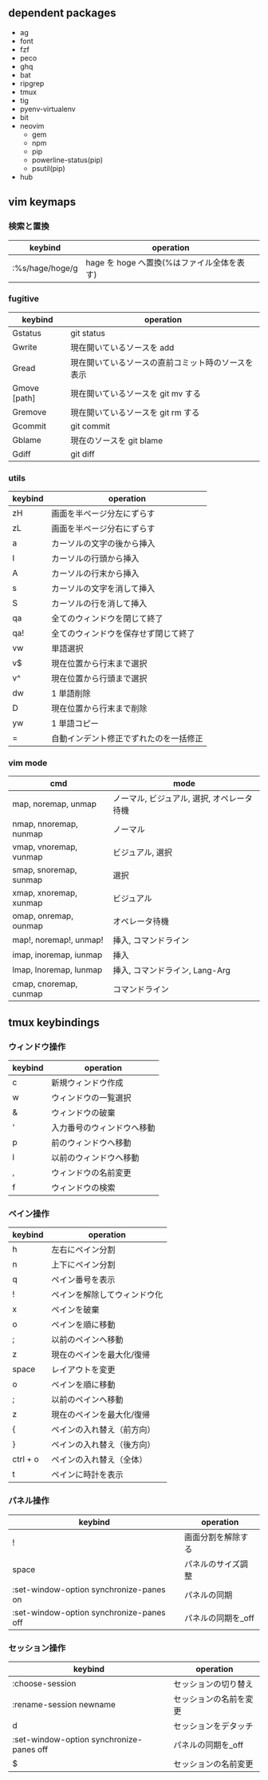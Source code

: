 ## dependent packages

- ag
- font
- fzf
- peco
- ghq
- bat
- ripgrep
- tmux
- tig
- pyenv-virtualenv
- bit
- neovim
  - gem
  - npm
  - pip
  - powerline-status(pip)
  - psutil(pip)
- hub

## vim keymaps

### 検索と置換

| keybind         | operation                                  |
| --------------- | ------------------------------------------ |
| :%s/hage/hoge/g | hage を hoge へ置換(%はファイル全体を表す) |

### fugitive

| keybind      | operation                                          |
| ------------ | -------------------------------------------------- |
| Gstatus      | git status                                         |
| Gwrite       | 現在開いているソースを add                         |
| Gread        | 現在開いているソースの直前コミット時のソースを表示 |
| Gmove [path] | 現在開いているソースを git mv する                 |
| Gremove      | 現在開いているソースを git rm する                 |
| Gcommit      | git commit                                         |
| Gblame       | 現在のソースを git blame                           |
| Gdiff        | git diff                                           |

### utils

| keybind | operation                              |
| ------- | -------------------------------------- |
| zH      | 画面を半ページ分左にずらす             |
| zL      | 画面を半ページ分右にずらす             |
| a       | カーソルの文字の後から挿入             |
| I       | カーソルの行頭から挿入                 |
| A       | カーソルの行末から挿入                 |
| s       | カーソルの文字を消して挿入             |
| S       | カーソルの行を消して挿入               |
| qa      | 全てのウィンドウを閉じて終了           |
| qa!     | 全てのウィンドウを保存せず閉じて終了   |
| vw      | 単語選択                               |
| v\$     | 現在位置から行末まで選択               |
| v^      | 現在位置から行頭まで選択               |
| dw      | 1 単語削除                             |
| D       | 現在位置から行末まで削除               |
| yw      | 1 単語コピー                           |
| =       | 自動インデント修正でずれたのを一括修正 |

### vim mode

| cmd                    | mode                                       |
| ---------------------- | ------------------------------------------ |
| map, noremap, unmap    | ノーマル, ビジュアル, 選択, オペレータ待機 |
| nmap, nnoremap, nunmap | ノーマル                                   |
| vmap, vnoremap, vunmap | ビジュアル, 選択                           |
| smap, snoremap, sunmap | 選択                                       |
| xmap, xnoremap, xunmap | ビジュアル                                 |
| omap, onremap, ounmap  | オペレータ待機                             |
| map!, noremap!, unmap! | 挿入, コマンドライン                       |
| imap, inoremap, iunmap | 挿入                                       |
| lmap, lnoremap, lunmap | 挿入, コマンドライン, Lang-Arg             |
| cmap, cnoremap, cunmap | コマンドライン                             |

## tmux keybindings

### ウィンドウ操作

| keybind | operation                  |
| ------- | -------------------------- |
| c       | 新規ウィンドウ作成         |
| w       | ウィンドウの一覧選択       |
| &       | ウィンドウの破棄           |
| '       | 入力番号のウィンドウへ移動 |
| p       | 前のウィンドウへ移動       |
| l       | 以前のウィンドウへ移動     |
| ,       | ウィンドウの名前変更       |
| f       | ウィンドウの検索           |

### ペイン操作

| keybind  | operation                    |
| -------- | ---------------------------- |
| h        | 左右にペイン分割             |
| n        | 上下にペイン分割             |
| q        | ペイン番号を表示             |
| !        | ペインを解除してウィンドウ化 |
| x        | ペインを破棄                 |
| o        | ペインを順に移動             |
| ;        | 以前のペインへ移動           |
| z        | 現在のペインを最大化/復帰    |
| space    | レイアウトを変更             |
| o        | ペインを順に移動             |
| ;        | 以前のペインへ移動           |
| z        | 現在のペインを最大化/復帰    |
| {        | ペインの入れ替え（前方向）   |
| }        | ペインの入れ替え（後方向）   |
| ctrl + o | ペインの入れ替え（全体）     |
| t        | ペインに時計を表示           |

### パネル操作

| keybind                                  | operation           |
| ---------------------------------------- | ------------------- |
| !                                        | 画面分割を解除する  |
| space                                    | パネルのサイズ調整  |
| :set-window-option synchronize-panes on  | パネルの同期        |
| :set-window-option synchronize-panes off | パネルの同期を\_off |

### セッション操作

| keybind                                  | operation              |
| ---------------------------------------- | ---------------------- |
| :choose-session                          | セッションの切り替え   |
| :rename-session newname                  | セッションの名前を変更 |
| d                                        | セッションをデタッチ   |
| :set-window-option synchronize-panes off | パネルの同期を\_off    |
| \$                                       | セッションの名前変更   |
